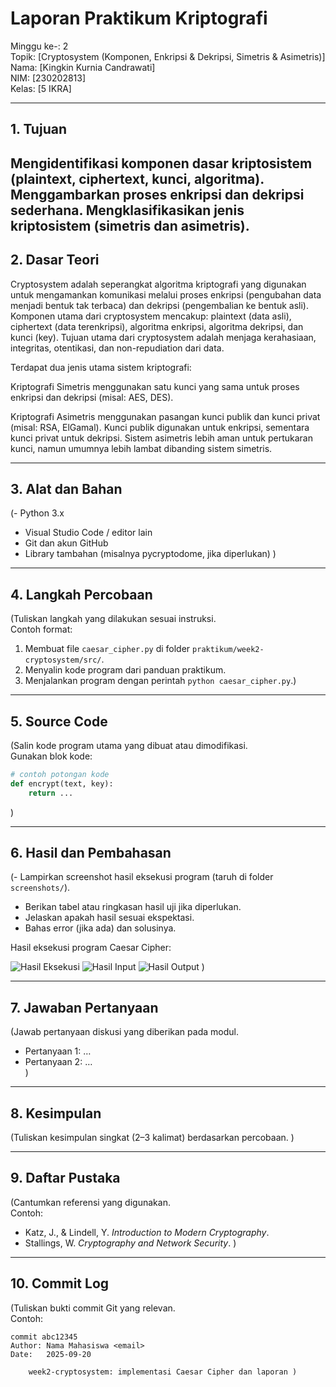 # Laporan Praktikum Kriptografi
Minggu ke-: 2  
Topik: [Cryptosystem (Komponen, Enkripsi & Dekripsi, Simetris & Asimetris)]  
Nama: [Kingkin Kurnia Candrawati]  
NIM: [230202813]  
Kelas: [5 IKRA]  

---

## 1. Tujuan
Mengidentifikasi komponen dasar kriptosistem (plaintext, ciphertext, kunci, algoritma).
Menggambarkan proses enkripsi dan dekripsi sederhana.
Mengklasifikasikan jenis kriptosistem (simetris dan asimetris).
---

## 2. Dasar Teori
Cryptosystem adalah seperangkat algoritma kriptografi yang digunakan untuk mengamankan komunikasi melalui proses enkripsi (pengubahan data menjadi bentuk tak terbaca) dan dekripsi (pengembalian ke bentuk asli). Komponen utama dari cryptosystem mencakup: plaintext (data asli), ciphertext (data terenkripsi), algoritma enkripsi, algoritma dekripsi, dan kunci (key). Tujuan utama dari cryptosystem adalah menjaga kerahasiaan, integritas, otentikasi, dan non-repudiation dari data.

Terdapat dua jenis utama sistem kriptografi:

Kriptografi Simetris menggunakan satu kunci yang sama untuk proses enkripsi dan dekripsi (misal: AES, DES).

Kriptografi Asimetris menggunakan pasangan kunci publik dan kunci privat (misal: RSA, ElGamal). Kunci publik digunakan untuk enkripsi, sementara kunci privat untuk dekripsi. Sistem asimetris lebih aman untuk pertukaran kunci, namun umumnya lebih lambat dibanding sistem simetris.

---

## 3. Alat dan Bahan
(- Python 3.x  
- Visual Studio Code / editor lain  
- Git dan akun GitHub  
- Library tambahan (misalnya pycryptodome, jika diperlukan)  )

---

## 4. Langkah Percobaan
(Tuliskan langkah yang dilakukan sesuai instruksi.  
Contoh format:
1. Membuat file `caesar_cipher.py` di folder `praktikum/week2-cryptosystem/src/`.
2. Menyalin kode program dari panduan praktikum.
3. Menjalankan program dengan perintah `python caesar_cipher.py`.)

---

## 5. Source Code
(Salin kode program utama yang dibuat atau dimodifikasi.  
Gunakan blok kode:

```python
# contoh potongan kode
def encrypt(text, key):
    return ...
```
)

---

## 6. Hasil dan Pembahasan
(- Lampirkan screenshot hasil eksekusi program (taruh di folder `screenshots/`).  
- Berikan tabel atau ringkasan hasil uji jika diperlukan.  
- Jelaskan apakah hasil sesuai ekspektasi.  
- Bahas error (jika ada) dan solusinya. 

Hasil eksekusi program Caesar Cipher:

![Hasil Eksekusi](screenshots/output.png)
![Hasil Input](screenshots/input.png)
![Hasil Output](screenshots/output.png)
)

---

## 7. Jawaban Pertanyaan
(Jawab pertanyaan diskusi yang diberikan pada modul.  
- Pertanyaan 1: …  
- Pertanyaan 2: …  
)
---

## 8. Kesimpulan
(Tuliskan kesimpulan singkat (2–3 kalimat) berdasarkan percobaan.  )

---

## 9. Daftar Pustaka
(Cantumkan referensi yang digunakan.  
Contoh:  
- Katz, J., & Lindell, Y. *Introduction to Modern Cryptography*.  
- Stallings, W. *Cryptography and Network Security*.  )

---

## 10. Commit Log
(Tuliskan bukti commit Git yang relevan.  
Contoh:
```
commit abc12345
Author: Nama Mahasiswa <email>
Date:   2025-09-20

    week2-cryptosystem: implementasi Caesar Cipher dan laporan )
```
